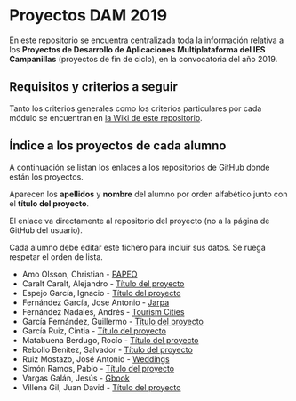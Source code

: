 # Proyectos DAM 2019

En este repositorio se encuentra centralizada toda la información relativa a los **Proyectos de Desarrollo de Aplicaciones Multiplataforma del IES Campanillas** (proyectos de fin de ciclo), en la convocatoria del año 2019.

## Requisitos y criterios a seguir

Tanto los criterios generales como los criterios particulares por cada módulo se encuentran en [la Wiki de este repositorio](https://github.com/IESCampanillas/proyectos-dam-2019/wiki).

## Índice a los proyectos de cada alumno

A continuación se listan los enlaces a los repositorios de GitHub donde están los proyectos.

Aparecen los **apellidos** y **nombre** del alumno por orden alfabético junto con el **título del proyecto**.

El enlace va directamente al repositorio del proyecto (no a la página de GitHub del usuario).

Cada alumno debe editar este fichero para incluir sus datos. Se ruega respetar el orden de lista.

* Amo Olsson, Christian - [PAPEO](https://github.com/christianraulamo/Proyecto_Final)
* Caralt Caralt, Alejandro - [Título del proyecto](enlace)
* Espejo García, Ignacio - [Título del proyecto](enlace)
* Fernández García, Jose Antonio - [Jarpa](https://github.com/joseanfernandez/Jarpa)
* Fernández Nadales, Andrés - [Tourism Cities](https://github.com/andresfernandeznad/TourismCitiesAndroid)
* García Fernández, Guillermo - [Título del proyecto](enlace)
* García Ruiz, Cintia - [Título del proyecto](enlace)
* Matabuena Berdugo, Rocío - [Título del proyecto](enlace)
* Rebollo Benítez, Salvador - [Título del proyecto](enlace)
* Ruiz Mostazo, José Antonio - [Weddings](https://github.com/joseantonioruizmostazo/Proyecto_Final)
* Simón Ramos, Pablo - [Título del proyecto](enlace)
* Vargas Galán, Jesús - [Gbook](https://github.com/jesusvargasgalan/Gbook-IOS)
* Villena Gil, Juan David - [Título del proyecto](enlace)
